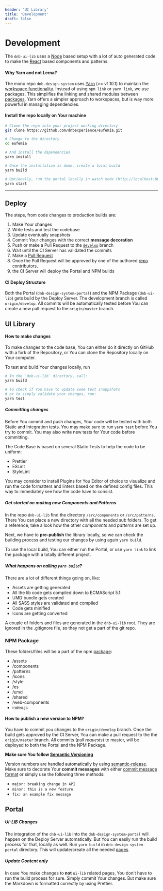 ```yaml
---
header: 'UI Library'
title: 'Development'
draft: false
---
```


# Development

The `dnb-ui-lib` uses a [Node](https://nodejs.org) based setup with a lot of auto generated code to make the [React](https://reactjs.org) based components and patterns.

#### Why Yarn and not Lerna?

The mono repo `dnb-design-system` uses [Yarn](https://yarnpkg.com/) (>= v1.10.1) to maintain the [workspace functionality](https://yarnpkg.com/en/docs/workspaces). Instead of using `npm link` or `yarn link`, we use packages. This simplifies the linking and shared modules between [packages](https://docs.npmjs.com/getting-started/packages).
Yarn offers a simpler approach to workspaces, but is way more powerful in managing dependencies.

#### Install the repo locally on Your machine

```bash
# Clone the repo into your project working directory
git clone https://github.com/dnbexperience/eufemia.git

# Change to the directory
cd eufemia

# And install the dependencies
yarn install

# Once the installation is done, create a local build
yarn build

# Optionally, run the portal locally in watch mode (http://localhost:8000)
yarn start
```

---

## Deploy

The steps, from code changes to production builds are:

1. Make Your changes
1. Write tests and test the codebase
1. Update eventually snapshots
1. Commit Your changes with the correct **message decoration**
1. Push or make a Pull Request to the [`develop`](https://github.com/dnbexperience/eufemia/commits/develop) branch
1. Wait until the CI Server has validated the commits
1. Make a [Pull Request](https://github.com/dnbexperience/eufemia/compare/master...develop?expand=1)
1. Once the Pull Request will be approved by one of the authored [repo contributors](https://github.com/dnbexperience/eufemia/graphs/contributors),
1. the CI Server will deploy the Portal and NPM builds

#### CI Deploy Structure

Both the Portal (`dnb-design-system-portal`) and the NPM Package (`dnb-ui-lib`) gets build by the Deploy Server.
The development branch is called `origin/develop`. All commits will be automatically tested before You can create a new pull request to the `origin/master` branch.

## UI Library

#### How to make changes

To make changes to the code base, You can either do it directly on GitHub with a fork of the Repository, or You can clone the Repository locally on Your computer.

To test and build Your changes locally, run

```bash
# In the `dnb-ui-lib` directory, call:
yarn build

# To check if You have to update some test snappshots
# or to simply validate your changes, run:
yarn test
```

##### Committing changes

Before You commit and push changes, Your code will be tested with both Static and Integration tests. You may make sure to run `yarn test` before You try to commit. You may also write new tests for Your code before committing.

The Code Base is based on several Static Tests to help the code to be uniform:

- Prettier
- ESLint
- StyleLint

You may consider to install Plugins for You Editor of choice to visualize and run the code formatters and linters based on the defined config files. This way to immediately see how the code have to consist.

##### Get started on making new Components and Patterns

In the repo `dnb-ui-lib` find the directory `/src/components` or `/src/patterns`. There You can place a new directory with all the needed sub folders. To get a reference, take a look how the other _components_ and _patterns_ are set up.

Next, we have to **pre-publish** the library locally, so we can check the building process and testing our changes by using again `yarn build`.

To use the local build, You can either run the Portal, or use `yarn link` to link the package with a totally different project.

##### What happens on calling `yarn build`?

There are a lot of different things going on, like:

- Assets are getting generated
- All the lib code gets compiled down to ECMAScript 5.1
- UMD bundle gets created
- All SASS styles are validated and compiled
- Code gets minified
- Icons are getting converted

A couple of folders and files are generated in the `dnb-ui-lib` root. They are ignored in the .gitignore file, so they not get a part of the git repo.

### NPM Package

These folders/files will be a part of the npm [package](https://unpkg.com/dnb-ui-lib@latest/):

- /assets
- /components
- /patterns
- /icons
- /style
- /es
- /umd
- /shared
- /web-components
- index.js

#### How to publish a new version to NPM?

You have to commit you changes to the `origin/develop` branch. Once the build gets approved by the CI Server, You can make a pull request to the the `origin/master` branch. All commits (_pull requests_) to master, will be deployed to both the Portal and the NPM Package.

**Make sure You follow [Semantic Versioning](https://semver.org)**

Version numbers are handled automatically by using [semantic-release](https://github.com/semantic-release/semantic-release#readme).
Make sure to decorate Your **commit messages** with either [commit message format](https://github.com/semantic-release/semantic-release#commit-message-format) or simply use the following three methods:

- `major: breaking change in API`
- `minor: this is a new feature`
- `fix: an example fix message`

## Portal

##### UI-LIB Changes

The integration of the `dnb-ui-lib` into the `dnb-design-system-portal` will happen on the Deploy Server automatically.
But You can easily run the build process for that, locally as well. Run `yarn build` in `dnb-design-system-portal` directory. This will update/create all the needed [pages](/uilib).

##### Update Content only

In case You make changes to **not** `ui-lib` related pages, You don't have to run the build process for sure. Simply commit Your changes. But make sure the Markdown is formatted correctly by using Prettier.
